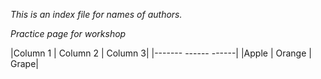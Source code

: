 *This is an index file for names of authors.*

*Practice page for workshop*

|Column 1 | Column 2 | Column 3|
|-------   ------      ------|
|Apple  |   Orange  |    Grape|
